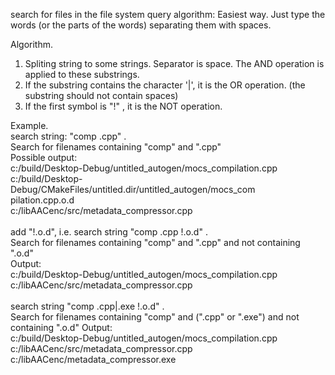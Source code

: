 search for files in the file system
query algorithm:
Easiest way. Just type the words (or the parts of the words) separating 
them with spaces.

Algorithm.

1. Spliting string to some strings. Separator is space. The AND 
operation is applied to these substrings.
2. If the substring contains the character '|', it is the OR 
operation. (the substring should not contain spaces)
3. If the first symbol is "!" , it is the NOT operation.

Example. <br>
search string: "comp .cpp" .  <br>
Search for filenames containing "comp" and ".cpp"  <br>
Possible output:  <br>
c:/build/Desktop-Debug/untitled_autogen/mocs_compilation.cpp  <br>
c:/build/Desktop-Debug/CMakeFiles/untitled.dir/untitled_autogen/mocs_com <br>
pilation.cpp.o.d <br>
c:/libAACenc/src/metadata_compressor.cpp <br>
 <br>
add "!.o.d", i.e. search string "comp .cpp !.o.d" . <br>
Search for filenames containing "comp" and ".cpp" and not containing ".o.d"  <br>
Output: <br>
c:/build/Desktop-Debug/untitled_autogen/mocs_compilation.cpp <br>
c:/libAACenc/src/metadata_compressor.cpp <br>
 <br>
search string "comp .cpp|.exe !.o.d" . <br> 
Search for filenames containing "comp" and (".cpp" or ".exe") and not containing ".o.d"
Output: <br>
c:/build/Desktop-Debug/untitled_autogen/mocs_compilation.cpp <br>
c:/libAACenc/src/metadata_compressor.cpp <br>
c:/libAACenc/metadata_compressor.exe <br>

